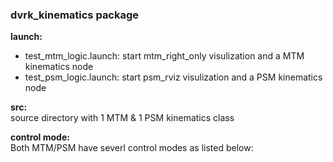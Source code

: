 ### dvrk_kinematics package

**launch:**  
 - test\_mtm\_logic.launch: start mtm\_right\_only visulization and a MTM kinematics node  
 - test\_psm\_logic.launch: start psm\_rviz visulization and a PSM kinematics node  
   
**src:**    
source directory with 1 MTM & 1 PSM kinematics class 
   
**control mode:**  
Both MTM/PSM have severl control modes as listed below:
